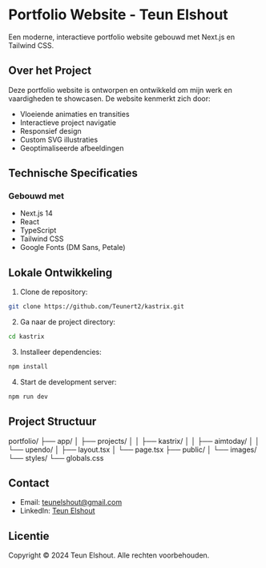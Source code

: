 # Portfolio Website - Teun Elshout

Een moderne, interactieve portfolio website gebouwd met Next.js en Tailwind CSS.

## Over het Project
Deze portfolio website is ontworpen en ontwikkeld om mijn werk en vaardigheden te showcasen. De website kenmerkt zich door:
- Vloeiende animaties en transities
- Interactieve project navigatie
- Responsief design
- Custom SVG illustraties
- Geoptimaliseerde afbeeldingen

## Technische Specificaties

### Gebouwd met
- Next.js 14
- React
- TypeScript
- Tailwind CSS
- Google Fonts (DM Sans, Petale)

## Lokale Ontwikkeling

1. Clone de repository:
```bash
git clone https://github.com/Teunert2/kastrix.git
```

2. Ga naar de project directory:
```bash
cd kastrix
```

3. Installeer dependencies:
```bash
npm install
```

4. Start de development server:
```bash
npm run dev

```

## Project Structuur
portfolio/
├── app/
│   ├── projects/
│   │   ├── kastrix/
│   │   ├── aimtoday/
│   │   └── upendo/
│   ├── layout.tsx
│   └── page.tsx
├── public/
│   └── images/
└── styles/
    └── globals.css

## Contact
- Email: teunelshout@gmail.com
- LinkedIn: [Teun Elshout](https://linkedin.com/in/teun-elshout-26002a259/)

## Licentie
Copyright © 2024 Teun Elshout. Alle rechten voorbehouden.
